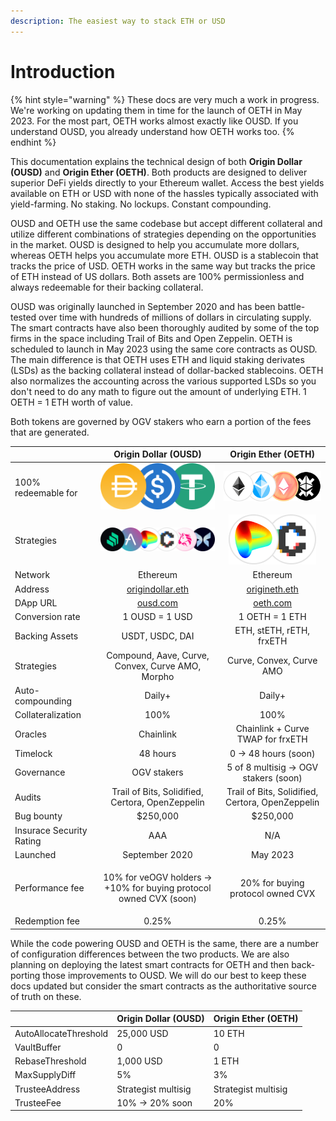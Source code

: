 ```yaml
---
description: The easiest way to stack ETH or USD
---
```


# Introduction

{% hint style="warning" %}
These docs are very much a work in progress. We're working on updating them in time for the launch of OETH in May 2023. For the most part, OETH works almost exactly like OUSD. If you understand OUSD, you already understand how OETH works too.
{% endhint %}

This documentation explains the technical design of both **Origin Dollar (OUSD)** and **Origin Ether (OETH)**. Both products are designed to deliver superior DeFi yields directly to your Ethereum wallet. Access the best yields available on ETH or USD with none of the hassles typically associated with yield-farming. No staking. No lockups. Constant compounding.

OUSD and OETH use the same codebase but accept different collateral and utilize different combinations of strategies depending on the opportunities in the market. OUSD is designed to help you accumulate more dollars, whereas OETH helps you accumulate more ETH. OUSD is a stablecoin that tracks the price of USD. OETH works in the same way but tracks the price of ETH instead of US dollars. Both assets are 100% permissionless and always redeemable for their backing collateral.

OUSD was originally launched in September 2020 and has been battle-tested over time with hundreds of millions of dollars in circulating supply. The smart contracts have also been thoroughly audited by some of the top firms in the space including Trail of Bits and Open Zeppelin. OETH is scheduled to launch in May 2023 using the same core contracts as OUSD. The main difference is that OETH uses ETH and liquid staking derivates (LSDs) as the backing collateral instead of dollar-backed stablecoins. OETH also normalizes the accounting across the various supported LSDs so you don't need to do any math to figure out the amount of underlying ETH. 1 OETH = 1 ETH worth of value.

Both tokens are governed by OGV stakers who earn a portion of the fees that are generated.

|                          |                              Origin Dollar (OUSD)                              |                        Origin Ether (OETH)                        |
| ------------------------ | :----------------------------------------------------------------------------: | :---------------------------------------------------------------: |
| 100% redeemable for      |       <img src=".gitbook/assets/image (19).png" alt="" data-size="line">       | <img src=".gitbook/assets/image (1).png" alt="" data-size="line"> |
| Strategies               |        <img src=".gitbook/assets/image (2).png" alt="" data-size="line">       |   <img src=".gitbook/assets/image.png" alt="" data-size="line">   |
| Network                  |                                    Ethereum                                    |                              Ethereum                             |
| Address                  |       [origindollar.eth](https://etherscan.com/address/origindollar.eth)       |    [origineth.eth](https://etherscan.io/address/origineth.eth)    |
| DApp URL                 |                        [ousd.com](https://www.ousd.com)                        |                  [oeth.com](https://www.oeth.com)                 |
| Conversion rate          |                                 1 OUSD = 1 USD                                 |                           1 OETH = 1 ETH                          |
| Backing Assets           |                                 USDT, USDC, DAI                                |                      ETH, stETH, rETH, frxETH                     |
| Strategies               |                Compound, Aave, Curve, Convex, Curve AMO, Morpho                |                      Curve, Convex, Curve AMO                     |
| Auto-compounding         |                                     Daily+                                     |                               Daily+                              |
| Collateralization        |                                      100%                                      |                                100%                               |
| Oracles                  |                                    Chainlink                                   |                 Chainlink + Curve TWAP for frxETH                 |
| Timelock                 |                                    48 hours                                    |                        0 -> 48 hours (soon)                       |
| Governance               |                                   OGV stakers                                  |               5 of 8 multisig -> OGV stakers (soon)               |
| Audits                   |                Trail of Bits, Solidified, Certora, OpenZeppelin                |          Trail of Bits, Solidified, Certora, OpenZeppelin         |
| Bug bounty               |                                    $250,000                                    |                              $250,000                             |
| Insurace Security Rating |                                       AAA                                      |                                N/A                                |
| Launched                 |                                 September 2020                                 |                              May 2023                             |
| Performance fee          | <p>10% for veOGV holders -> <br> +10% for buying protocol owned CVX (soon)</p> |                 20% for buying protocol owned CVX                 |
| Redemption fee           |                                      0.25%                                     |                               0.25%                               |

While the code powering OUSD and OETH is the same, there are a number of configuration differences between the two products. We are also planning on deploying the latest smart contracts for OETH and then back-porting those improvements to OUSD.  We will do our best to keep these docs updated but consider the smart contracts as the authoritative source of truth on these.

|                       | Origin Dollar (OUSD) | Origin Ether (OETH) |
| --------------------- | -------------------- | ------------------- |
| AutoAllocateThreshold | 25,000 USD           | 10 ETH              |
| VaultBuffer           | 0                    | 0                   |
| RebaseThreshold       | 1,000 USD            | 1 ETH               |
| MaxSupplyDiff         | 5%                   | 3%                  |
| TrusteeAddress        | Strategist multisig  | Strategist multisig |
| TrusteeFee            | 10% -> 20% soon      | 20%                 |

